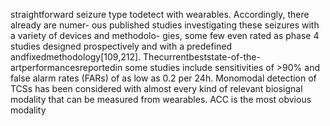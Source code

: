 straightforward seizure type todetect with wearables. Accordingly, there already are numer-
ous published studies investigating these seizures with a variety of devices and methodolo-
gies, some few even rated as phase 4 studies designed prospectively and with a predefined
andfixedmethodology[109,212]. Thecurrentbeststate-of-the-artperformancesreportedin
some studies include sensitivities of >90% and false alarm rates (FARs) of as low as 0.2 per
24h.
Monomodal detection of TCSs has been considered with almost every kind of relevant
biosignal modality that can be measured from wearables. ACC is the most obvious modality